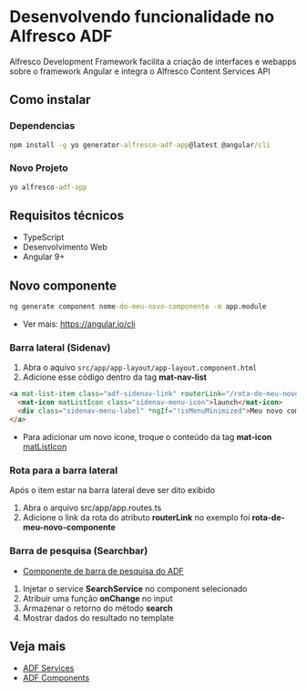 # Desenvolvendo funcionalidade no Alfresco ADF

Alfresco Development Framework facilita a criação de interfaces e webapps sobre o framework Angular e integra o Alfresco Content Services API

## Como instalar

### Dependencias

```cmd
npm install -g yo generator-alfresco-adf-app@latest @angular/cli
```

### Novo Projeto

```cmd
yo alfresco-adf-app
```

## Requisitos técnicos

- TypeScript
- Desenvolvimento Web
- Angular 9+

## Novo componente

```cmd
ng generate component nome-do-meu-novo-componente -m app.module
```

- Ver mais: https://angular.io/cli

### Barra lateral (Sidenav)

1. Abra o aquivo `src/app/app-layout/app-layout.component.html`
2. Adicione esse código dentro da tag **mat-nav-list**

```html
<a mat-list-item class="adf-sidenav-link" routerLink="/rota-de-meu-novo-componente">
  <mat-icon matListIcon class="sidenav-menu-icon">launch</mat-icon>
  <div class="sidenav-menu-label" *ngIf="!isMenuMinimized">Meu novo componente</div>
</a>
```

- Para adicionar um novo ícone, troque o conteúdo da tag **mat-icon** [matListIcon](https://www.angularjswiki.com/angular/angular-material-icons-list-mat-icon-list/)

### Rota para a barra lateral

Após o item estar na barra lateral deve ser dito exibido

1. Abra o arquivo src/app/app.routes.ts
1. Adicione o link da rota do atributo **routerLink** no exemplo foi **rota-de-meu-novo-componente**

### Barra de pesquisa (Searchbar)

- [Componente de barra de pesquisa do ADF](https://github.com/Alfresco/alfresco-ng2-components/blob/develop/docs/core/components/search-text-input.component.md)

1. Injetar o service **SearchService** no component selecionado
1. Atribuir uma função **onChange** no input
1. Armazenar o retorno do método **search**
1. Mostrar dados do resultado no template

## Veja mais

- [ADF Services](https://github.com/Alfresco/alfresco-ng2-components/tree/develop/docs/core/services)
- [ADF Components](https://github.com/Alfresco/alfresco-ng2-components/tree/develop/docs/core/components)
